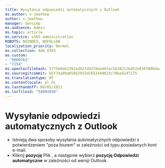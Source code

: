 ```yaml
---
title: Wysyłanie odpowiedzi automatycznych z Outlook
ms.author: v-jmathew
author: v-jmathew
manager: dansimp
ms.audience: Admin
ms.topic: article
ms.service: o365-administration
ROBOTS: NOINDEX, NOFOLLOW
localization_priority: Normal
ms.collection: Adm_O365
ms.custom:
- "9000761"
- "7254"
ms.openlocfilehash: 5775e0de2392ed82fdd2f8ea46fac5b38212bd52e836f00bdac68b24e31639ba
ms.sourcegitcommit: b5f7da89a650d2915dc652449623c78be6247175
ms.translationtype: MT
ms.contentlocale: pl-PL
ms.lasthandoff: 08/05/2021
ms.locfileid: "54091030"
---
```

# <a name="sending-automatic-replies-from-outlook"></a>Wysyłanie odpowiedzi automatycznych z Outlook

- Istnieją dwa sposoby wysyłania automatycznych odpowiedzi z potwierdzeniem "poza biurem" w zależności od typu posiadanych kont e-mail.
- Kliknij **pozycję** Plik , a następnie wybierz **pozycję Odpowiedzi automatyczne** w zależności od wersji Outlook.
